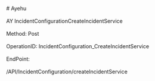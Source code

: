 <br>#     Ayehu</br>
<br>AY IncidentConfigurationCreateIncidentService</br>
<br>Method: Post</br>
<br>OperationID: IncidentConfiguration_CreateIncidentService</br>
<br>EndPoint:</br>
<br>/API/IncidentConfiguration/createIncidentService</br>
